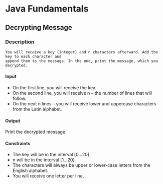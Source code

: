 # Java Fundamentals

## Decrypting Message

### Description
    You will receive a key (integer) and n characters afterward. Add the key to each character and
    append them to the message. In the end, print the message, which you decrypted. 

#### Input
- On the first line, you will receive the key. 
- On the second line, you will receive n – the number of lines that will follow. 
- On the next n lines – you will receive lower and uppercase characters from the Latin alphabet. 

#### Output
Print the decrypted message. 

#### Constraints 
- The key will be in the interval [0…20]. 
- n will be in the interval [1…20].
- The characters will always be upper or lower-case letters from the English alphabet. 
- You will receive one letter per line.